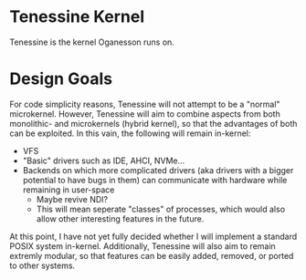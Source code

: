 # Tenessine Kernel
Tenessine is the kernel Oganesson runs on.

# Design Goals
For code simplicity reasons, Tenessine will not attempt to be a "normal" microkernel. However, Tenessine will aim to combine aspects from both monolithic- and microkernels (hybrid kernel), so that the advantages of both can be exploited. In this vain, the following will remain in-kernel:
- VFS
- "Basic" drivers such as IDE, AHCI, NVMe...
- Backends on which more complicated drivers (aka drivers with a bigger potential to have bugs in them) can communicate with hardware while remaining in user-space
  - Maybe revive NDI?
  - This will mean seperate "classes" of processes, which would also allow other interesting features in the future.

At this point, I have not yet fully decided whether I will implement a standard POSIX system in-kernel.
Additionally, Tenessine will also aim to remain extremly modular, so that features can be easily added, removed, or ported to other systems.
